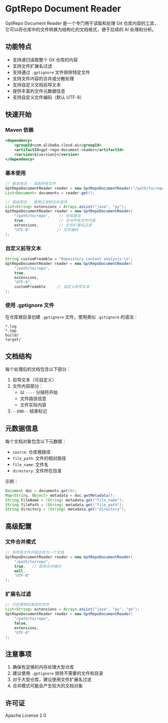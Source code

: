 # GptRepo Document Reader

GptRepo Document Reader 是一个专门用于读取和处理 Git 仓库内容的工具，它可以将仓库中的文件转换为结构化的文档格式，便于后续的 AI 处理和分析。

## 功能特点

- 支持递归读取整个 Git 仓库的内容
- 支持文件扩展名过滤
- 支持通过 `.gptignore` 文件排除特定文件
- 支持文件内容的合并或分散处理
- 支持自定义文档前导文本
- 提供丰富的文件元数据信息
- 支持自定义文件编码（默认 UTF-8）

## 快速开始

### Maven 依赖

```xml
<dependency>
    <groupId>com.alibaba.cloud.ai</groupId>
    <artifactId>gpt-repo-document-reader</artifactId>
    <version>${version}</version>
</dependency>
```

### 基本使用

```java
// 基本用法 - 读取所有文件
GptRepoDocumentReader reader = new GptRepoDocumentReader("/path/to/repo");
List<Document> documents = reader.get();

// 高级用法 - 使用过滤和合并选项
List<String> extensions = Arrays.asList("java", "py");
GptRepoDocumentReader reader = new GptRepoDocumentReader(
    "/path/to/repo",    // 仓库路径
    true,               // 合并所有文件内容
    extensions,         // 文件扩展名过滤
    "UTF-8"            // 文件编码
);
```

### 自定义前导文本

```java
String customPreamble = "Repository content analysis:\n";
GptRepoDocumentReader reader = new GptRepoDocumentReader(
    "/path/to/repo",
    true,
    extensions,
    "UTF-8",
    customPreamble     // 自定义前导文本
);
```

### 使用 .gptignore 文件

在仓库根目录创建 `.gptignore` 文件，使用类似 `.gitignore` 的语法：

```plaintext
*.log
*.tmp
build/
target/
```

## 文档结构

每个处理后的文档包含以下部分：

1. 前导文本（可自定义）
2. 文件内容部分：
   - 以 `----` 分隔符开始
   - 文件路径信息
   - 文件实际内容
3. `--END--` 结束标记

## 元数据信息

每个文档对象包含以下元数据：

- `source`: 仓库根路径
- `file_path`: 文件的相对路径
- `file_name`: 文件名
- `directory`: 文件所在目录

示例：

```java
Document doc = documents.get(0);
Map<String, Object> metadata = doc.getMetadata();
String fileName = (String) metadata.get("file_name");
String filePath = (String) metadata.get("file_path");
String directory = (String) metadata.get("directory");
```

## 高级配置

### 文件合并模式

```java
// 将所有文件内容合并为一个文档
GptRepoDocumentReader reader = new GptRepoDocumentReader(
    "/path/to/repo",
    true,   // 启用合并模式
    null,
    "UTF-8"
);
```

### 扩展名过滤

```java
// 只处理特定类型的文件
List<String> extensions = Arrays.asList("java", "py", "go");
GptRepoDocumentReader reader = new GptRepoDocumentReader(
    "/path/to/repo",
    false,
    extensions,
    "UTF-8"
);
```

## 注意事项

1. 确保有足够的内存处理大型仓库
2. 建议使用 `.gptignore` 排除不需要的文件和目录
3. 对于大型仓库，建议使用文件扩展名过滤
4. 合并模式可能会产生较大的文档对象

## 许可证

Apache License 2.0 

